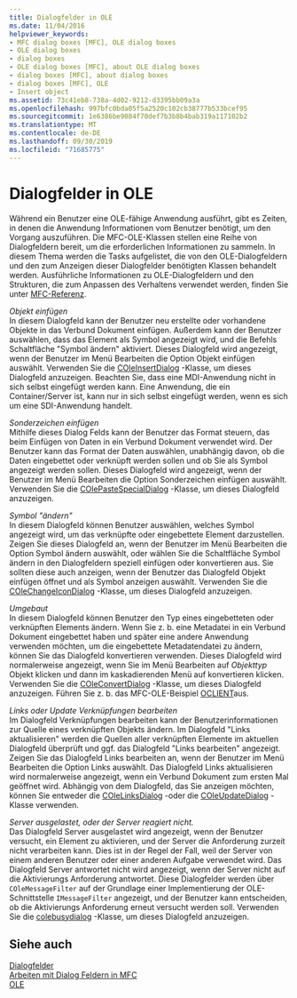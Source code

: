 ```yaml
---
title: Dialogfelder in OLE
ms.date: 11/04/2016
helpviewer_keywords:
- MFC dialog boxes [MFC], OLE dialog boxes
- OLE dialog boxes
- dialog boxes
- OLE dialog boxes [MFC], about OLE dialog boxes
- dialog boxes [MFC], about dialog boxes
- dialog boxes [MFC], OLE
- Insert object
ms.assetid: 73c41eb8-738a-4d02-9212-d3395bb09a3a
ms.openlocfilehash: 997bfc0bda05f5a2520c102cb38777b533bcef95
ms.sourcegitcommit: 1e6386be9084f70def7b3b8b4bab319a117102b2
ms.translationtype: MT
ms.contentlocale: de-DE
ms.lasthandoff: 09/30/2019
ms.locfileid: "71685775"
---
```

# <a name="dialog-boxes-in-ole"></a>Dialogfelder in OLE

Während ein Benutzer eine OLE-fähige Anwendung ausführt, gibt es Zeiten, in denen die Anwendung Informationen vom Benutzer benötigt, um den Vorgang auszuführen. Die MFC-OLE-Klassen stellen eine Reihe von Dialogfeldern bereit, um die erforderlichen Informationen zu sammeln. In diesem Thema werden die Tasks aufgelistet, die von den OLE-Dialogfeldern und den zum Anzeigen dieser Dialogfelder benötigten Klassen behandelt werden. Ausführliche Informationen zu OLE-Dialogfeldern und den Strukturen, die zum Anpassen des Verhaltens verwendet werden, finden Sie unter [MFC-Referenz](../mfc/mfc-desktop-applications.md).

*Objekt einfügen*<br/>
In diesem Dialogfeld kann der Benutzer neu erstellte oder vorhandene Objekte in das Verbund Dokument einfügen. Außerdem kann der Benutzer auswählen, dass das Element als Symbol angezeigt wird, und die Befehls Schaltfläche "Symbol ändern" aktiviert. Dieses Dialogfeld wird angezeigt, wenn der Benutzer im Menü Bearbeiten die Option Objekt einfügen auswählt. Verwenden Sie die [COleInsertDialog](../mfc/reference/coleinsertdialog-class.md) -Klasse, um dieses Dialogfeld anzuzeigen. Beachten Sie, dass eine MDI-Anwendung nicht in sich selbst eingefügt werden kann. Eine Anwendung, die ein Container/Server ist, kann nur in sich selbst eingefügt werden, wenn es sich um eine SDI-Anwendung handelt.

*Sonderzeichen einfügen*<br/>
Mithilfe dieses Dialog Felds kann der Benutzer das Format steuern, das beim Einfügen von Daten in ein Verbund Dokument verwendet wird. Der Benutzer kann das Format der Daten auswählen, unabhängig davon, ob die Daten eingebettet oder verknüpft werden sollen und ob Sie als Symbol angezeigt werden sollen. Dieses Dialogfeld wird angezeigt, wenn der Benutzer im Menü Bearbeiten die Option Sonderzeichen einfügen auswählt. Verwenden Sie die [COlePasteSpecialDialog](../mfc/reference/colepastespecialdialog-class.md) -Klasse, um dieses Dialogfeld anzuzeigen.

*Symbol "ändern"*<br/>
In diesem Dialogfeld können Benutzer auswählen, welches Symbol angezeigt wird, um das verknüpfte oder eingebettete Element darzustellen. Zeigen Sie dieses Dialogfeld an, wenn der Benutzer im Menü Bearbeiten die Option Symbol ändern auswählt, oder wählen Sie die Schaltfläche Symbol ändern in den Dialogfeldern speziell einfügen oder konvertieren aus. Sie sollten diese auch anzeigen, wenn der Benutzer das Dialogfeld Objekt einfügen öffnet und als Symbol anzeigen auswählt. Verwenden Sie die [COleChangeIconDialog](../mfc/reference/colechangeicondialog-class.md) -Klasse, um dieses Dialogfeld anzuzeigen.

*Umgebaut*<br/>
In diesem Dialogfeld können Benutzer den Typ eines eingebetteten oder verknüpften Elements ändern. Wenn Sie z. b. eine Metadatei in ein Verbund Dokument eingebettet haben und später eine andere Anwendung verwenden möchten, um die eingebettete Metadatendatei zu ändern, können Sie das Dialogfeld konvertieren verwenden. Dieses Dialogfeld wird normalerweise angezeigt, wenn Sie im Menü Bearbeiten auf *Objekttyp* Objekt klicken und dann im kaskadierenden Menü auf konvertieren klicken. Verwenden Sie die [COleConvertDialog](../mfc/reference/coleconvertdialog-class.md) -Klasse, um dieses Dialogfeld anzuzeigen. Führen Sie z. b. das MFC-OLE-Beispiel [OCLIENT](../overview/visual-cpp-samples.md)aus.

*Links oder Update Verknüpfungen bearbeiten*<br/>
Im Dialogfeld Verknüpfungen bearbeiten kann der Benutzerinformationen zur Quelle eines verknüpften Objekts ändern. Im Dialogfeld "Links aktualisieren" werden die Quellen aller verknüpften Elemente im aktuellen Dialogfeld überprüft und ggf. das Dialogfeld "Links bearbeiten" angezeigt. Zeigen Sie das Dialogfeld Links bearbeiten an, wenn der Benutzer im Menü Bearbeiten die Option Links auswählt. Das Dialogfeld Links aktualisieren wird normalerweise angezeigt, wenn ein Verbund Dokument zum ersten Mal geöffnet wird. Abhängig von dem Dialogfeld, das Sie anzeigen möchten, können Sie entweder die [COleLinksDialog](../mfc/reference/colelinksdialog-class.md) -oder die [COleUpdateDialog](../mfc/reference/coleupdatedialog-class.md) -Klasse verwenden.

*Server ausgelastet, oder der Server reagiert nicht.*<br/>
Das Dialogfeld Server ausgelastet wird angezeigt, wenn der Benutzer versucht, ein Element zu aktivieren, und der Server die Anforderung zurzeit nicht verarbeiten kann. Dies ist in der Regel der Fall, weil der Server von einem anderen Benutzer oder einer anderen Aufgabe verwendet wird. Das Dialogfeld Server antwortet nicht wird angezeigt, wenn der Server nicht auf die Aktivierungs Anforderung antwortet. Diese Dialogfelder werden über `COleMessageFilter` auf der Grundlage einer Implementierung der OLE-Schnittstelle `IMessageFilter` angezeigt, und der Benutzer kann entscheiden, ob die Aktivierungs Anforderung erneut versucht werden soll. Verwenden Sie die [colebusydialog](../mfc/reference/colebusydialog-class.md) -Klasse, um dieses Dialogfeld anzuzeigen.

## <a name="see-also"></a>Siehe auch

[Dialogfelder](../mfc/dialog-boxes.md)<br/>
[Arbeiten mit Dialog Feldern in MFC](../mfc/life-cycle-of-a-dialog-box.md)<br/>
[OLE](../mfc/ole-in-mfc.md)
